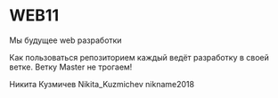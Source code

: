 # WEB11
Мы будущее web разработки


Как пользоваться репозиторием
каждый ведёт разработку в своей ветке. 
Ветку Master не трогаем!





Никита Кузмичев Nikita_Kuzmichev nikname2018


